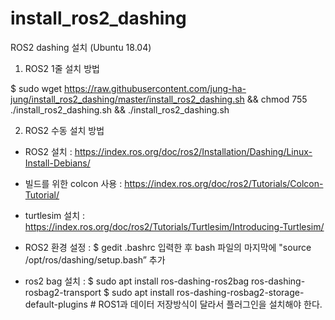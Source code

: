 # install_ros2_dashing

ROS2 dashing 설치 (Ubuntu 18.04)

1)	ROS2 1줄 설치 방법 

$ sudo wget https://raw.githubusercontent.com/jung-ha-jung/install_ros2_dashing/master/install_ros2_dashing.sh && chmod 755 ./install_ros2_dashing.sh && ./install_ros2_dashing.sh




2)	ROS2 수동 설치 방법

-	ROS2 설치 : https://index.ros.org/doc/ros2/Installation/Dashing/Linux-Install-Debians/

-	빌드를 위한 colcon 사용 : https://index.ros.org/doc/ros2/Tutorials/Colcon-Tutorial/

-	turtlesim 설치 : https://index.ros.org/doc/ros2/Tutorials/Turtlesim/Introducing-Turtlesim/

-	ROS2 환경 설정 : $ gedit .bashrc 입력한 후 bash 파일의 마지막에 "source /opt/ros/dashing/setup.bash” 추가

- ros2 bag 설치 :
  $ sudo apt install ros-dashing-ros2bag ros-dashing-rosbag2-transport
  $ sudo apt install ros-dashing-rosbag2-storage-default-plugins # ROS1과 데이터 저장방식이 달라서 플러그인을 설치해야 한다.
